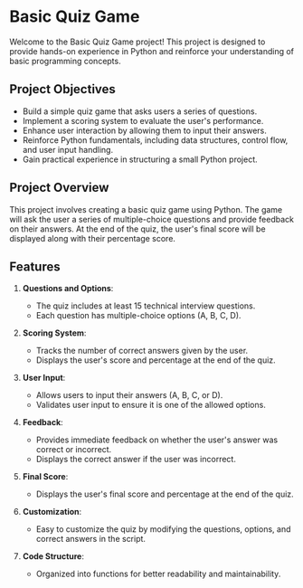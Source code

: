 # Basic Quiz Game

Welcome to the Basic Quiz Game project! This project is designed to provide hands-on experience in Python and reinforce your understanding of basic programming concepts.

## Project Objectives

- Build a simple quiz game that asks users a series of questions.
- Implement a scoring system to evaluate the user's performance.
- Enhance user interaction by allowing them to input their answers.
- Reinforce Python fundamentals, including data structures, control flow, and user input handling.
- Gain practical experience in structuring a small Python project.

## Project Overview

This project involves creating a basic quiz game using Python. The game will ask the user a series of multiple-choice questions and provide feedback on their answers. At the end of the quiz, the user's final score will be displayed along with their percentage score.

## Features

1. **Questions and Options**:
   - The quiz includes at least 15 technical interview questions.
   - Each question has multiple-choice options (A, B, C, D).

2. **Scoring System**:
   - Tracks the number of correct answers given by the user.
   - Displays the user's score and percentage at the end of the quiz.

3. **User Input**:
   - Allows users to input their answers (A, B, C, or D).
   - Validates user input to ensure it is one of the allowed options.

4. **Feedback**:
   - Provides immediate feedback on whether the user's answer was correct or incorrect.
   - Displays the correct answer if the user was incorrect.

5. **Final Score**:
   - Displays the user's final score and percentage at the end of the quiz.

6. **Customization**:
   - Easy to customize the quiz by modifying the questions, options, and correct answers in the script.

7. **Code Structure**:
   - Organized into functions for better readability and maintainability.

